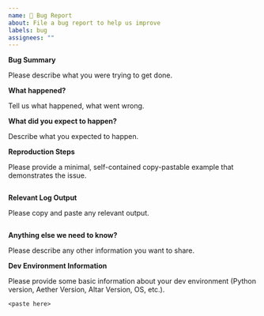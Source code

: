 ```yaml
---
name: 🐛 Bug Report
about: File a bug report to help us improve
labels: bug
assignees: ""
---
```


**Bug Summary**

Please describe what you were trying to get done.

**What happened?**

Tell us what happened, what went wrong.

**What did you expect to happen?**

Describe what you expected to happen.

**Reproduction Steps**

Please provide a minimal, self-contained copy-pastable example that demonstrates the issue.

```python

```

**Relevant Log Output**

Please copy and paste any relevant output.

```console
```

**Anything else we need to know?**

Please describe any other information you want to share.

**Dev Environment Information**

Please provide some basic information about your dev environment (Python version, Aether Version, Altar Version, OS, etc.).

```console
<paste here>
```
